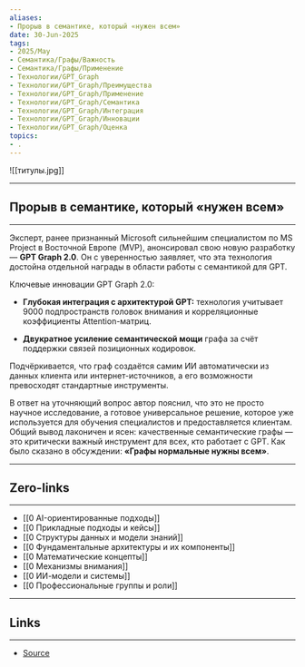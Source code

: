 ```yaml
---
aliases: 
- Прорыв в семантике, который «нужен всем» 
date: 30-Jun-2025
tags:
- 2025/May
- Семантика/Графы/Важность
- Семантика/Графы/Применение
- Технологии/GPT_Graph
- Технологии/GPT_Graph/Преимущества
- Технологии/GPT_Graph/Применение
- Технологии/GPT_Graph/Семантика
- Технологии/GPT_Graph/Интеграция
- Технологии/GPT_Graph/Инновации
- Технологии/GPT_Graph/Оценка
topics:
- .
---
```

![[титулы.jpg]]

-----
##  Прорыв в семантике, который «нужен всем» 
-----
Эксперт, ранее признанный Microsoft сильнейшим специалистом по MS Project в Восточной Европе (MVP), анонсировал свою новую разработку — **GPT Graph 2.0**. Он с уверенностью заявляет, что эта технология достойна отдельной награды в области работы с семантикой для GPT.

Ключевые инновации GPT Graph 2.0:

- **Глубокая интеграция с архитектурой GPT:** технология учитывает 9000 подпространств головок внимания и корреляционные коэффициенты Attention-матриц.
    
- **Двукратное усиление семантической мощи** графа за счёт поддержки связей позиционных кодировок.
    

Подчёркивается, что граф создаётся самим ИИ автоматически из данных клиента или интернет-источников, а его возможности превосходят стандартные инструменты.

В ответ на уточняющий вопрос автор пояснил, что это не просто научное исследование, а готовое универсальное решение, которое уже используется для обучения специалистов и предоставляется клиентам. Общий вывод лаконичен и ясен: качественные семантические графы — это критически важный инструмент для всех, кто работает с GPT. Как было сказано в обсуждении: **«Графы нормальные нужны всем»**.

---
## Zero-links
---
- [[0 AI-ориентированные подходы]]
- [[0 Прикладные подходы и кейсы]]
- [[0 Структуры данных и модели знаний]]
- [[0 Фундаментальные архитектуры и их компоненты]]
- [[0 Математические концепты]]
- [[0 Механизмы внимания]]
- [[0 ИИ-модели и системы]]
- [[0 Профессиональные группы и роли]]

---
## Links
---
- [Source](https://t.me/turboproject/1687)